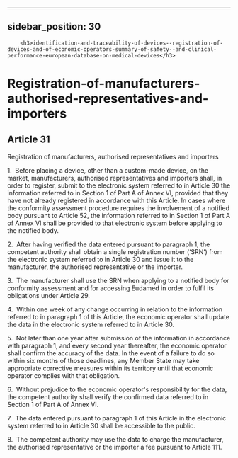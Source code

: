 
---
sidebar_position: 30
---
        <h3>identification-and-traceability-of-devices--registration-of-devices-and-of-economic-operators-summary-of-safety--and-clinical-performance-european-database-on-medical-devices</h3>
<h1>Registration-of-manufacturers-authorised-representatives-and-importers</h1>
<h2>Article 31</h2>
   <p class="stitle-article-norm">Registration of manufacturers, authorised representatives and importers</p>
   <p class="norm">1.&nbsp;&nbsp;Before placing a device, other than a 
custom-made device, on the market, manufacturers, authorised 
representatives and importers shall, in order to register, submit to the
 electronic system referred to in Article&nbsp;30 the information 
referred to in Section&nbsp;1 of Part A of Annex&nbsp;VI, provided that 
they have not already registered in accordance with this Article. In 
cases where the conformity assessment procedure requires the involvement
 of a notified body pursuant to Article&nbsp;52, the information 
referred to in Section&nbsp;1 of Part&nbsp;A of Annex&nbsp;VI shall be 
provided to that electronic system before applying to the notified body.</p>
   <p class="norm">2.&nbsp;&nbsp;After having verified the data entered 
pursuant to paragraph&nbsp;1, the competent authority shall obtain a 
single registration number (‘SRN’) from the electronic system referred 
to in Article&nbsp;30 and issue it to the manufacturer, the authorised 
representative or the importer.</p>
   <p class="norm">3.&nbsp;&nbsp;The manufacturer shall use the SRN when
 applying to a notified body for conformity assessment and for accessing
 Eudamed in order to fulfil its obligations under Article&nbsp;29.</p>
   <p class="norm">4.&nbsp;&nbsp;Within one week of any change occurring
 in relation to the information referred to in paragraph&nbsp;1 of this 
Article, the economic operator shall update the data in the electronic 
system referred to in Article&nbsp;30.</p>
   <p class="norm">5.&nbsp;&nbsp;Not later than one year after 
submission of the information in accordance with paragraph&nbsp;1, and 
every second year thereafter, the economic operator shall confirm the 
accuracy of the data. In the event of a failure to do so within six 
months of those deadlines, any Member&nbsp;State may take appropriate 
corrective measures within its territory until that economic operator 
complies with that obligation.</p>
   <p class="norm">6.&nbsp;&nbsp;Without prejudice to the economic 
operator's responsibility for the data, the competent authority shall 
verify the confirmed data referred to in Section&nbsp;1 of Part A of 
Annex&nbsp;VI.</p>
   <p class="norm">7.&nbsp;&nbsp;The data entered pursuant to 
paragraph&nbsp;1 of this Article&nbsp;in the electronic system referred 
to in Article&nbsp;30 shall be accessible to the public.</p>
   <p class="norm">8.&nbsp;&nbsp;The competent authority may use the 
data to charge the manufacturer, the authorised representative or the 
importer a fee pursuant to Article&nbsp;111.</p>